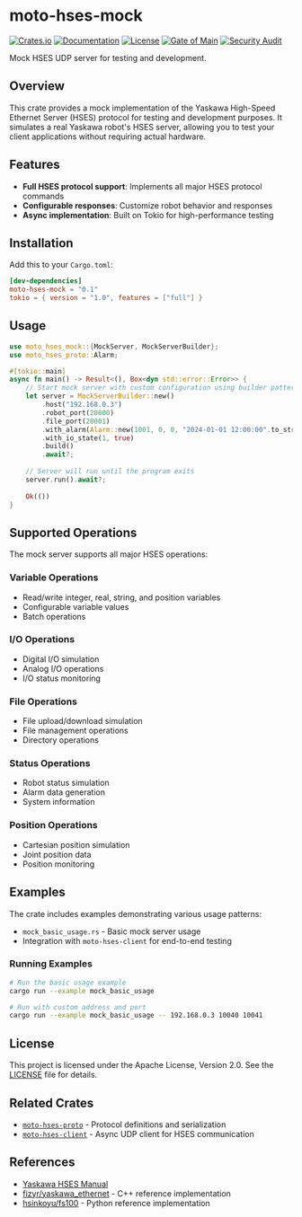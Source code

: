 # moto-hses-mock

[![Crates.io](https://img.shields.io/crates/v/moto-hses-mock)](https://crates.io/crates/moto-hses-mock)
[![Documentation](https://docs.rs/moto-hses-mock/badge.svg)](https://docs.rs/moto-hses-mock)
[![License](https://img.shields.io/crates/l/moto-hses-mock)](https://crates.io/crates/moto-hses-mock)
[![Gate of Main](https://github.com/masayuki-kono/moto-hses/actions/workflows/gate-of-main.yml/badge.svg)](https://github.com/masayuki-kono/moto-hses/actions/workflows/gate-of-main.yml)
[![Security Audit](https://github.com/masayuki-kono/moto-hses/actions/workflows/security-audit.yml/badge.svg)](https://github.com/masayuki-kono/moto-hses/actions/workflows/security-audit.yml)

Mock HSES UDP server for testing and development.

## Overview

This crate provides a mock implementation of the Yaskawa High-Speed Ethernet Server (HSES) protocol for testing and development purposes. It simulates a real Yaskawa robot's HSES server, allowing you to test your client applications without requiring actual hardware.

## Features

- **Full HSES protocol support**: Implements all major HSES protocol commands
- **Configurable responses**: Customize robot behavior and responses
- **Async implementation**: Built on Tokio for high-performance testing

## Installation

Add this to your `Cargo.toml`:

```toml
[dev-dependencies]
moto-hses-mock = "0.1"
tokio = { version = "1.0", features = ["full"] }
```

## Usage

```rust
use moto_hses_mock::{MockServer, MockServerBuilder};
use moto_hses_proto::Alarm;

#[tokio::main]
async fn main() -> Result<(), Box<dyn std::error::Error>> {
    // Start mock server with custom configuration using builder pattern
    let server = MockServerBuilder::new()
        .host("192.168.0.3")
        .robot_port(20000)
        .file_port(20001)
        .with_alarm(Alarm::new(1001, 0, 0, "2024-01-01 12:00:00".to_string(), "Test alarm".to_string()))
        .with_io_state(1, true)
        .build()
        .await?;
    
    // Server will run until the program exits
    server.run().await?;
    
    Ok(())
}
```

## Supported Operations

The mock server supports all major HSES operations:

### Variable Operations
- Read/write integer, real, string, and position variables
- Configurable variable values
- Batch operations

### I/O Operations
- Digital I/O simulation
- Analog I/O operations
- I/O status monitoring

### File Operations
- File upload/download simulation
- File management operations
- Directory operations

### Status Operations
- Robot status simulation
- Alarm data generation
- System information

### Position Operations
- Cartesian position simulation
- Joint position data
- Position monitoring

## Examples

The crate includes examples demonstrating various usage patterns:

- `mock_basic_usage.rs` - Basic mock server usage
- Integration with `moto-hses-client` for end-to-end testing

### Running Examples

```bash
# Run the basic usage example
cargo run --example mock_basic_usage

# Run with custom address and port
cargo run --example mock_basic_usage -- 192.168.0.3 10040 10041
```

## License

This project is licensed under the Apache License, Version 2.0. See the [LICENSE](https://github.com/masayuki-kono/moto-hses/blob/main/LICENSE) file for details.

## Related Crates

- [`moto-hses-proto`](https://crates.io/crates/moto-hses-proto) - Protocol definitions and serialization
- [`moto-hses-client`](https://crates.io/crates/moto-hses-client) - Async UDP client for HSES communication

## References

- [Yaskawa HSES Manual](https://www.motoman.com/getmedia/16B5CD92-BD0B-4DE0-9DC9-B71D0B6FE264/160766-1CD.pdf.aspx?ext=.pdf)
- [fizyr/yaskawa_ethernet](https://github.com/fizyr/yaskawa_ethernet) - C++ reference implementation
- [hsinkoyu/fs100](https://github.com/hsinkoyu/fs100) - Python reference implementation

